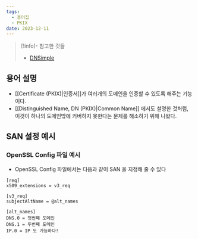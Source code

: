 ```yaml
---
tags:
  - 용어집
  - PKIX
date: 2023-12-11
---
```

> [!info]- 참고한 것들
> - [DNSimple](https://support.dnsimple.com/articles/what-is-ssl-san/)

## 용어 설명

- [[Certificate (PKIX)|인증서]]가 여러개의 도메인을 인증할 수 있도록 해주는 기능이다.
- [[Distinguished Name, DN (PKIX)|Common Name]] 에서도 설명한 것처럼, 이것이 하나의 도메인밖에 커버하지 못한다는 문제를 해소하기 위해 나왔다.

## SAN 설정 예시

### OpenSSL Config 파일 예시

- OpenSSL Config 파일에서는 다음과 같이 SAN 을 지정해 줄 수 있다

```
[req]
x509_extensions = v3_req

[v3_req]
subjectAltName = @alt_names

[alt_names]
DNS.0 = 첫번째 도메인
DNS.1 = 두번째 도메인
IP.0 = IP 도 가능하다!
```